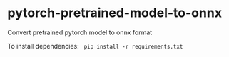 # pytorch-pretrained-model-to-onnx
Convert pretrained pytorch model to onnx format

To install dependencies:
``` pip install -r requirements.txt```
